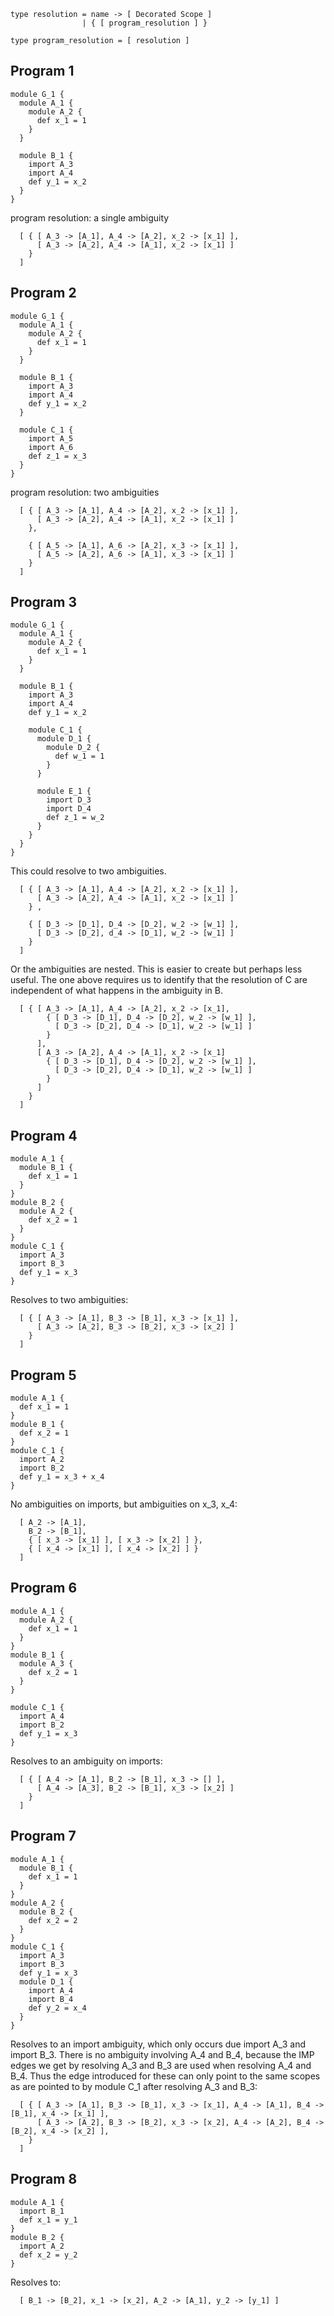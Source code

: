 
```
type resolution = name -> [ Decorated Scope ]
                | { [ program_resolution ] }

type program_resolution = [ resolution ]
```

## Program 1

```
module G_1 {
  module A_1 {
    module A_2 {
      def x_1 = 1
    }
  }

  module B_1 {
    import A_3
    import A_4
    def y_1 = x_2
  }
}
```

program resolution: a single ambiguity

```
  [ { [ A_3 -> [A_1], A_4 -> [A_2], x_2 -> [x_1] ],
      [ A_3 -> [A_2], A_4 -> [A_1], x_2 -> [x_1] ] 
    }
  ]
```

## Program 2

```
module G_1 {
  module A_1 {
    module A_2 {
      def x_1 = 1
    }
  }

  module B_1 {
    import A_3
    import A_4
    def y_1 = x_2
  }

  module C_1 {
    import A_5
    import A_6
    def z_1 = x_3
  }
}
```

program resolution: two ambiguities

```
  [ { [ A_3 -> [A_1], A_4 -> [A_2], x_2 -> [x_1] ],
      [ A_3 -> [A_2], A_4 -> [A_1], x_2 -> [x_1] ] 
    },

    { [ A_5 -> [A_1], A_6 -> [A_2], x_3 -> [x_1] ],
      [ A_5 -> [A_2], A_6 -> [A_1], x_3 -> [x_1] ] 
    }
  ]
```

## Program 3

```
module G_1 {
  module A_1 {
    module A_2 {
      def x_1 = 1
    }
  }

  module B_1 {
    import A_3
    import A_4
    def y_1 = x_2
  
    module C_1 {
      module D_1 {
        module D_2 {
          def w_1 = 1
        }
      }

      module E_1 {
        import D_3
        import D_4
        def z_1 = w_2
      }
    }
  }
}
```

This could resolve to two ambiguities.

```
  [ { [ A_3 -> [A_1], A_4 -> [A_2], x_2 -> [x_1] ],
      [ A_3 -> [A_2], A_4 -> [A_1], x_2 -> [x_1] ] 
    } ,
  
    { [ D_3 -> [D_1], D_4 -> [D_2], w_2 -> [w_1] ],
      [ D_3 -> [D_2], d_4 -> [D_1], w_2 -> [w_1] ] 
    }
  ]
```

Or the ambiguities are nested. This is easier to create but perhaps
less useful. The one above requires us to identify that the resolution
of C are independent of what happens in the ambiguity in B.

```
  [ { [ A_3 -> [A_1], A_4 -> [A_2], x_2 -> [x_1],
        { [ D_3 -> [D_1], D_4 -> [D_2], w_2 -> [w_1] ],
          [ D_3 -> [D_2], D_4 -> [D_1], w_2 -> [w_1] ] 
        }
      ],
      [ A_3 -> [A_2], A_4 -> [A_1], x_2 -> [x_1] 
        { [ D_3 -> [D_1], D_4 -> [D_2], w_2 -> [w_1] ],
          [ D_3 -> [D_2], D_4 -> [D_1], w_2 -> [w_1] ] 
        }
      ] 
    }
  ]
```

## Program 4

```
module A_1 {
  module B_1 {
    def x_1 = 1
  }
}
module B_2 {
  module A_2 {
    def x_2 = 1
  }
}
module C_1 {
  import A_3
  import B_3
  def y_1 = x_3
}
```

Resolves to two ambiguities:

```
  [ { [ A_3 -> [A_1], B_3 -> [B_1], x_3 -> [x_1] ],
      [ A_3 -> [A_2], B_3 -> [B_2], x_3 -> [x_2] ]
    }
  ]
```

## Program 5

```
module A_1 {
  def x_1 = 1
}
module B_1 {
  def x_2 = 1
}
module C_1 {
  import A_2
  import B_2
  def y_1 = x_3 + x_4
}
```

No ambiguities on imports, but ambiguities on x_3, x_4:

```
  [ A_2 -> [A_1], 
    B_2 -> [B_1], 
    { [ x_3 -> [x_1] ], [ x_3 -> [x_2] ] }, 
    { [ x_4 -> [x_1] ], [ x_4 -> [x_2] ] }
  ]
```

## Program 6

```
module A_1 {
  module A_2 {
    def x_1 = 1
  }
}
module B_1 {
  module A_3 {
    def x_2 = 1
  }
}

module C_1 {
  import A_4
  import B_2
  def y_1 = x_3
}
```

Resolves to an ambiguity on imports:

```
  [ { [ A_4 -> [A_1], B_2 -> [B_1], x_3 -> [] ],
      [ A_4 -> [A_3], B_2 -> [B_1], x_3 -> [x_2] ] 
    }
  ]
```

## Program 7

```
module A_1 {
  module B_1 {
    def x_1 = 1
  }
}
module A_2 {
  module B_2 {
    def x_2 = 2
  }
}
module C_1 {
  import A_3
  import B_3
  def y_1 = x_3
  module D_1 {
    import A_4
    import B_4
    def y_2 = x_4
  }
}
```

Resolves to an import ambiguity, which only occurs due import A_3 and import B_3.
There is no ambiguity involving A_4 and B_4, because the IMP edges we get by resolving
A_3 and B_3 are used when resolving A_4 and B_4. Thus the edge introduced for these can only
point to the same scopes as are pointed to by module C_1 after resolving A_3 and B_3:

```
  [ { [ A_3 -> [A_1], B_3 -> [B_1], x_3 -> [x_1], A_4 -> [A_1], B_4 -> [B_1], x_4 -> [x_1] ],
      [ A_3 -> [A_2], B_3 -> [B_2], x_3 -> [x_2], A_4 -> [A_2], B_4 -> [B_2], x_4 -> [x_2] ],
    }
  ]
```

## Program 8

```
module A_1 {
  import B_1
  def x_1 = y_1
}
module B_2 {
  import A_2
  def x_2 = y_2
}
```

Resolves to:

```
  [ B_1 -> [B_2], x_1 -> [x_2], A_2 -> [A_1], y_2 -> [y_1] ]
```